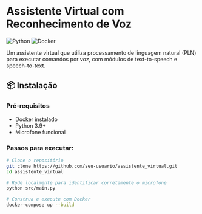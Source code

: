 # Assistente Virtual com Reconhecimento de Voz

![Python](https://img.shields.io/badge/Python-3.9+-blue.svg)
![Docker](https://img.shields.io/badge/Docker-✔-success.svg)

Um assistente virtual que utiliza processamento de linguagem natural (PLN) para executar comandos por voz, com módulos de text-to-speech e speech-to-text.

## 📦 Instalação

### Pré-requisitos
- Docker instalado
- Python 3.9+
- Microfone funcional

### Passos para executar:
```bash
# Clone o repositório
git clone https://github.com/seu-usuario/assistente_virtual.git
cd assistente_virtual

# Rode localmente para identificar corretamente o microfone
python src/main.py

# Construa e execute com Docker
docker-compose up --build

